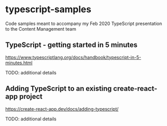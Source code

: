 # typescript-samples
Code samples meant to accompany my Feb 2020 TypeScript presentation to the Content Management team

## TypeScript - getting started in 5 minutes

https://www.typescriptlang.org/docs/handbook/typescript-in-5-minutes.html

TODO: additional details


## Adding TypeScript to an existing create-react-app project

https://create-react-app.dev/docs/adding-typescript/

TODO: additional details